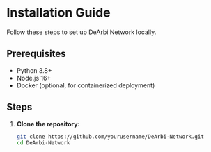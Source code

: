 # Installation Guide

Follow these steps to set up DeArbi Network locally.

## Prerequisites
- Python 3.8+
- Node.js 16+
- Docker (optional, for containerized deployment)

## Steps

1. **Clone the repository:**
   ```bash
   git clone https://github.com/yourusername/DeArbi-Network.git
   cd DeArbi-Network

